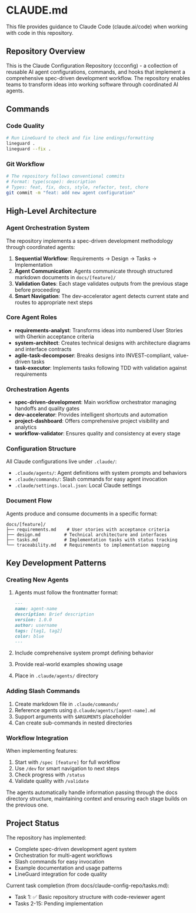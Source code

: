 # CLAUDE.md

This file provides guidance to Claude Code (claude.ai/code) when working with code in this repository.

## Repository Overview

This is the Claude Configuration Repository (ccconfig) - a collection of reusable AI agent configurations, commands, and hooks that implement a comprehensive spec-driven development workflow. The repository enables teams to transform ideas into working software through coordinated AI agents.

## Commands

### Code Quality
```bash
# Run LineGuard to check and fix line endings/formatting
lineguard .
lineguard --fix .
```

### Git Workflow
```bash
# The repository follows conventional commits
# Format: type(scope): description
# Types: feat, fix, docs, style, refactor, test, chore
git commit -m "feat: add new agent configuration"
```

## High-Level Architecture

### Agent Orchestration System

The repository implements a spec-driven development methodology through coordinated agents:

1. **Sequential Workflow**: Requirements → Design → Tasks → Implementation
2. **Agent Communication**: Agents communicate through structured markdown documents in `docs/[feature]/`
3. **Validation Gates**: Each stage validates outputs from the previous stage before proceeding
4. **Smart Navigation**: The dev-accelerator agent detects current state and routes to appropriate next steps

### Core Agent Roles

- **requirements-analyst**: Transforms ideas into numbered User Stories with Gherkin acceptance criteria
- **system-architect**: Creates technical designs with architecture diagrams and interface contracts
- **agile-task-decomposer**: Breaks designs into INVEST-compliant, value-driven tasks
- **task-executor**: Implements tasks following TDD with validation against requirements

### Orchestration Agents

- **spec-driven-development**: Main workflow orchestrator managing handoffs and quality gates
- **dev-accelerator**: Provides intelligent shortcuts and automation
- **project-dashboard**: Offers comprehensive project visibility and analytics
- **workflow-validator**: Ensures quality and consistency at every stage

### Configuration Structure

All Claude configurations live under `.claude/`:
- `.claude/agents/`: Agent definitions with system prompts and behaviors
- `.claude/commands/`: Slash commands for easy agent invocation
- `.claude/settings.local.json`: Local Claude settings

### Document Flow

Agents produce and consume documents in a specific format:
```
docs/[feature]/
├── requirements.md    # User stories with acceptance criteria
├── design.md         # Technical architecture and interfaces
├── tasks.md          # Implementation tasks with status tracking
└── traceability.md   # Requirements to implementation mapping
```

## Key Development Patterns

### Creating New Agents

1. Agents must follow the frontmatter format:
   ```markdown
   ---
   name: agent-name
   description: Brief description
   version: 1.0.0
   author: username
   tags: [tag1, tag2]
   color: blue
   ---
   ```

2. Include comprehensive system prompt defining behavior
3. Provide real-world examples showing usage
4. Place in `.claude/agents/` directory

### Adding Slash Commands

1. Create markdown file in `.claude/commands/`
2. Reference agents using `@.claude/agents/[agent-name].md`
3. Support arguments with `$ARGUMENTS` placeholder
4. Can create sub-commands in nested directories

### Workflow Integration

When implementing features:
1. Start with `/spec [feature]` for full workflow
2. Use `/dev` for smart navigation to next steps
3. Check progress with `/status`
4. Validate quality with `/validate`

The agents automatically handle information passing through the docs directory structure, maintaining context and ensuring each stage builds on the previous one.

## Project Status

The repository has implemented:
- Complete spec-driven development agent system
- Orchestration for multi-agent workflows
- Slash commands for easy invocation
- Example documentation and usage patterns
- LineGuard integration for code quality

Current task completion (from docs/claude-config-repo/tasks.md):
- Task 1: ✅ Basic repository structure with code-reviewer agent
- Tasks 2-15: Pending implementation